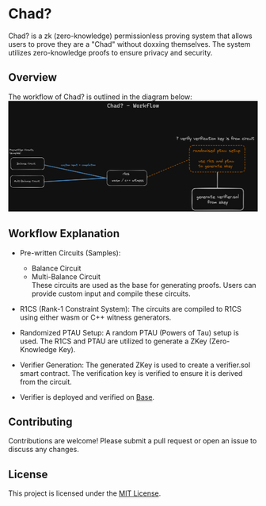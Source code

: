 # Chad?
Chad? is a zk (zero-knowledge) permissionless proving system that allows users to prove they are a "Chad" without doxxing themselves. The system utilizes zero-knowledge proofs to ensure privacy and security.

## Overview
The workflow of Chad? is outlined in the diagram below:
![image info](./chad.png)

## Workflow Explanation
- Pre-written Circuits (Samples):
    - Balance Circuit
    - Multi-Balance Circuit <br/>
These circuits are used as the base for generating proofs. Users can provide custom input and compile these circuits.

- R1CS (Rank-1 Constraint System):
The circuits are compiled to R1CS using either wasm or C++ witness generators.
- Randomized PTAU Setup:
A random PTAU (Powers of Tau) setup is used.
The R1CS and PTAU are utilized to generate a ZKey (Zero-Knowledge Key).
- Verifier Generation:
The generated ZKey is used to create a verifier.sol smart contract.
The verification key is verified to ensure it is derived from the circuit.
- Verifier is deployed and verified on [Base](https://www.base.org/).

## Contributing
Contributions are welcome! Please submit a pull request or open an issue to discuss any changes.

## License
This project is licensed under the [MIT License](https://opensource.org/licenses/MIT).